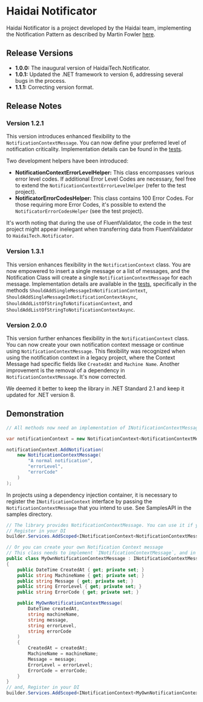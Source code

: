 # Haidai Notificator

Haidai Notificator is a project developed by the Haidai team, implementing the Notification Pattern as described by Martin Fowler [here](https://www.martinfowler.com/eaaDev/Notification.html).

## Release Versions

- **1.0.0:** The inaugural version of HaidaiTech.Notificator.
- **1.0.1:** Updated the .NET framework to version 6, addressing several bugs in the process.
- **1.1.1:** Correcting version format.

## Release Notes

### Version 1.2.1

This version introduces enhanced flexibility to the `NotificationContextMessage`. You can now define your preferred level of notification criticality. Implementation details can be found in the [tests](https://github.com/Haidai-Tech/notificator/tree/main/tests).

Two development helpers have been introduced:

- **NotificationContextErrorLevelHelper:** This class encompasses various error level codes. If additional Error Level Codes are necessary, feel free to extend the `NotificationContextErrorLevelHelper` (refer to the test project).
- **NotificatorErrorCodesHelper:** This class contains 100 Error Codes. For those requiring more Error Codes, it's possible to extend the `NotificatorErrorCodesHelper` (see the test project).

It's worth noting that during the use of FluentValidator, the code in the test project might appear inelegant when transferring data from FluentValidator to `HaidaiTech.Notificator`.

### Version 1.3.1

This version enhances flexibility in the `NotificationContext` class. You are now empowered to insert a single message or a list of messages, and the Notification Class will create a single `NotificationContextMessage` for each message. Implementation details are available in the [tests](https://github.com/Haidai-Tech/notificator/tree/main/tests), specifically in the methods `ShouldAddSingleMessageInNotificationContext`, `ShouldAddSingleMessageInNotificationContextAsync`, `ShouldAddListOfStringToNotificationContext`, and `ShouldAddListOfStringToNotificationContextAsync`.

### Version 2.0.0

This version further enhances flexibility in the `NotificationContext` class. You can now create your own notification context message or continue using `NotificationContextMessage`. This flexibility was recognized when using the notification context in a legacy project, where the Context Message had specific fields like `CreatedAt` and `Machine Name`. Another improvement is the removal of a dependency in `NotificationContextMessage`. It's now corrected.

We deemed it better to keep the library in .NET Standard 2.1 and keep it updated for .NET version 8.

## Demonstration

```C#
// All methods now need an implementation of INotificationContextMessage

var notificationContext = new NotificationContext<NotificationContextMessage>();

notificationContext.AddNotification(
    new NotificationContextMessage(
        "A normal notification",
        "errorLevel",
        "errorCode"
    )
);
```

In projects using a dependency injection container, it is necessary to register the `INotificationContext` interface by passing the `NotificationContextMessage` that you intend to use. See SamplesAPI in the samples directory.

```C#
// The library provides NotificationContextMessage. You can use it if you want.
// Register in your DI
builder.Services.AddScoped<INotificationContext<NotificationContextMessage>, NotificationContext<NotificationContextMessage>>();

// Or you can create your own Notification Context message
// This class needs to implement `INotificationContextMessage`, and in the container, you must declare
public class MyOwnNotificationContextMessage : INotificationContextMessage
{
    public DateTime CreatedAt { get; private set; }
    public string MachineName { get; private set; }
    public string Message { get; private set; }
    public string ErrorLevel { get; private set; }
    public string ErrorCode { get; private set; }

    public MyOwnNotificationContextMessage(
        DateTime createdAt,
        string machineName,
        string message,
        string errorLevel,
        string errorCode
    )
    {
        CreatedAt = createdAt;
        MachineName = machineName;
        Message = message;
        ErrorLevel = errorLevel;
        ErrorCode = errorCode;
    }
}
// and, Register in your DI
builder.Services.AddScoped<INotificationContext<MyOwnNotificationContextMessage>, NotificationContext<MyOwnNotificationContextMessage>>();
```
